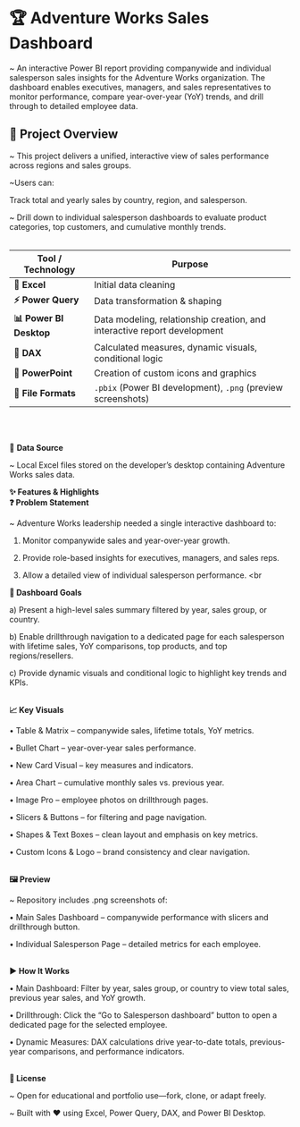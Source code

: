 # 🏆 Adventure Works Sales Dashboard

~ An interactive Power BI report providing companywide and individual salesperson sales insights for the Adventure Works organization.
The dashboard enables executives, managers, and sales representatives to monitor performance, compare year-over-year (YoY) trends, and drill through to detailed employee data.
<br>
## 📝 Project Overview

~ This project delivers a unified, interactive view of sales performance across regions and sales groups.

~Users can:

Track total and yearly sales by country, region, and salesperson.

~ Drill down to individual salesperson dashboards to evaluate product categories, top customers, and cumulative monthly trends.
<br>
<br>



| Tool / Technology       | Purpose                                                                  |
| ----------------------- | ------------------------------------------------------------------------ |
| **🧹 Excel**            | Initial data cleaning                                                    |
| **⚡ Power Query**       | Data transformation & shaping                                            |
| **📊 Power BI Desktop** | Data modeling, relationship creation, and interactive report development |
| **🧮 DAX**              | Calculated measures, dynamic visuals, conditional logic                  |
| **🎨 PowerPoint**       | Creation of custom icons and graphics                                    |
| **💾 File Formats**     | `.pbix` (Power BI development), `.png` (preview screenshots)             |

<br>
<br>

📂 **Data Source**

~ Local Excel files stored on the developer’s desktop containing Adventure Works sales data.


**✨ Features & Highlights**
<br>
**❓ Problem Statement**

~ Adventure Works leadership needed a single interactive dashboard to:

1. Monitor companywide sales and year-over-year growth.

2. Provide role-based insights for executives, managers, and sales reps.

3. Allow a detailed view of individual salesperson performance.
<br
   <br>


**🎯 Dashboard Goals**

a) Present a high-level sales summary filtered by year, sales group, or country.

b) Enable drillthrough navigation to a dedicated page for each salesperson with lifetime sales, YoY comparisons, top products, and top regions/resellers.

c) Provide dynamic visuals and conditional logic to highlight key trends and KPIs.
<br>
<br>


**📈 Key Visuals**

• Table & Matrix – companywide sales, lifetime totals, YoY metrics.

• Bullet Chart – year-over-year sales performance.

• New Card Visual – key measures and indicators.

• Area Chart – cumulative monthly sales vs. previous year.

• Image Pro – employee photos on drillthrough pages.

• Slicers & Buttons – for filtering and page navigation.

• Shapes & Text Boxes – clean layout and emphasis on key metrics.

• Custom Icons & Logo – brand consistency and clear navigation.
<br>
<br>



**🖼️ Preview**

~ Repository includes .png screenshots of:

• Main Sales Dashboard – companywide performance with slicers and drillthrough button.

• Individual Salesperson Page – detailed metrics for each employee.
<br>
<br>


**▶️ How It Works**

• Main Dashboard: Filter by year, sales group, or country to view total sales, previous year sales, and YoY growth.

• Drillthrough: Click the “Go to Salesperson dashboard” button to open a dedicated page for the selected employee.

• Dynamic Measures: DAX calculations drive year-to-date totals, previous-year comparisons, and performance indicators.
<br>
<br>


**📜 License**

~ Open for educational and portfolio use—fork, clone, or adapt freely.
<br>

~ Built with ❤️ using Excel, Power Query, DAX, and Power BI Desktop.
